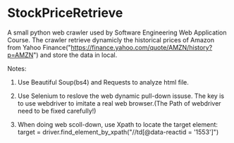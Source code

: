 # StockPriceRetrieve

A small python web crawler used by Software Engineering Web Application Course.
The crawler retrieve dynamicly the historical prices of Amazon from Yahoo Finance("https://finance.yahoo.com/quote/AMZN/history?p=AMZN") and store the data in local.

Notes:
1. Use Beautiful Soup(bs4) and Requests to analyze html file.

2. Use Selenium to reslove the web dynamic pull-down issuse. The key is to use webdriver to imitate a real web browser.(The Path of webdriver need to be fixed carefully!)

3. When doing web scoll-down, use Xpath to locate the target element: target = driver.find_element_by_xpath("//td[@data-reactid = '1553']")
